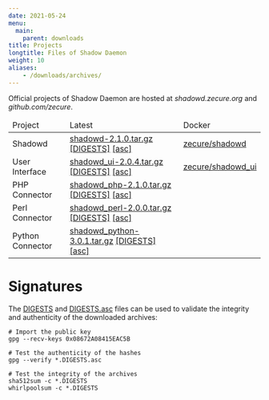 ```yaml
---
date: 2021-05-24
menu:
  main:
    parent: downloads
title: Projects
longtitle: Files of Shadow Daemon
weight: 10
aliases:
    - /downloads/archives/
---
```


Official projects of Shadow Daemon are hosted at *shadowd.zecure.org* and *github.com/zecure*.


<table class="table">
  <thead>
    <td>Project</td>
    <td>Latest</td>
    <td>Docker</td>
  </thead>
  <tbody>
    <tr>
      <td>Shadowd</td>
      <td>
        <a href="https://shadowd.zecure.org/files/shadowd-2.1.0.tar.gz">shadowd-2.1.0.tar.gz</a>
        <a href="https://shadowd.zecure.org/files/shadowd-2.1.0.tar.gz.DIGESTS" class="signature">[DIGESTS]</a>
        <a href="https://shadowd.zecure.org/files/shadowd-2.1.0.tar.gz.DIGESTS.asc" class="signature">[asc]</a>
      </td>
      <td>
        <a href="https://hub.docker.com/r/zecure/shadowd">zecure/shadowd</a>
      </td>
    </tr>
    <tr>
      <td>User Interface</td>
      <td>
        <a href="https://shadowd.zecure.org/files/shadowd_ui-2.0.4.tar.gz">shadowd_ui-2.0.4.tar.gz</a>
        <a href="https://shadowd.zecure.org/files/shadowd_ui-2.0.4.tar.gz.DIGESTS" class="signature">[DIGESTS]</a>
        <a href="https://shadowd.zecure.org/files/shadowd_ui-2.0.4.tar.gz.DIGESTS.asc" class="signature">[asc]</a>
      </td>
      <td>
        <a href="https://hub.docker.com/r/zecure/shadowd_ui">zecure/shadowd_ui</a>
      </td>
    </tr>
    <tr>
      <td>PHP Connector</td>
      <td>
        <a href="https://shadowd.zecure.org/files/shadowd_php-2.1.0.tar.gz">shadowd_php-2.1.0.tar.gz</a>
        <a href="https://shadowd.zecure.org/files/shadowd_php-2.1.0.tar.gz.DIGESTS" class="signature">[DIGESTS]</a>
        <a href="https://shadowd.zecure.org/files/shadowd_php-2.1.0.tar.gz.DIGESTS.asc" class="signature">[asc]</a>
      </td>
    </tr>
    <tr>
      <td>Perl Connector</td>
      <td>
        <a href="https://shadowd.zecure.org/files/shadowd_perl-2.0.0.tar.gz">shadowd_perl-2.0.0.tar.gz</a>
        <a href="https://shadowd.zecure.org/files/shadowd_perl-2.0.0.tar.gz.DIGESTS" class="signature">[DIGESTS]</a>
        <a href="https://shadowd.zecure.org/files/shadowd_perl-2.0.0.tar.gz.DIGESTS.asc" class="signature">[asc]</a>
      </td>
    </tr>
    <tr>
      <td>Python Connector</td>
      <td>
        <a href="https://shadowd.zecure.org/files/shadowd_python-3.0.1.tar.gz">shadowd_python-3.0.1.tar.gz</a>
        <a href="https://shadowd.zecure.org/files/shadowd_python-3.0.1.tar.gz.DIGESTS" class="signature">[DIGESTS]</a>
        <a href="https://shadowd.zecure.org/files/shadowd_python-3.0.1.tar.gz.DIGESTS.asc" class="signature">[asc]</a>
      </td>
    </tr>
  </tbody>
</table>

# Signatures

The [DIGESTS](http://en.wikipedia.org/wiki/Cryptographic_hash_function) and [DIGESTS.asc](https://en.wikipedia.org/wiki/Digital_signature) files can be used to validate the integrity and authenticity of the downloaded archives:

    # Import the public key
    gpg --recv-keys 0x08672A08415EAC5B
    
    # Test the authenticity of the hashes
    gpg --verify *.DIGESTS.asc
    
    # Test the integrity of the archives
    sha512sum -c *.DIGESTS
    whirlpoolsum -c *.DIGESTS
